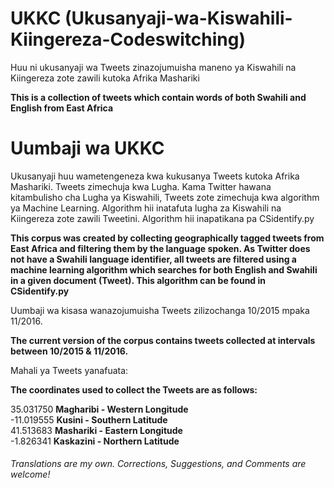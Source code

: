 # UKKC (Ukusanyaji-wa-Kiswahili-Kiingereza-Codeswitching)  

  Huu ni ukusanyaji wa Tweets zinazojumuisha maneno ya Kiswahili na Kiingereza zote zawili kutoka Afrika Mashariki  
  
  **This is a collection of tweets which contain words of both Swahili and English from East Africa**  

# Uumbaji wa UKKC

  Ukusanyaji huu wametengeneza kwa kukusanya Tweets kutoka Afrika Mashariki. Tweets zimechuja kwa Lugha. Kama Twitter hawana kitambulisho cha Lugha ya Kiswahili, Tweets zote zimechuja kwa algorithm ya Machine Learning. Algorithm hii inatafuta lugha za Kiswahili na Kiingereza zote zawili Tweetini. Algorithm hii inapatikana pa CSidentify.py  
  
  **This corpus was created by collecting geographically tagged tweets from East Africa and filtering them by the language spoken. As Twitter does not have a Swahili language identifier, all tweets are filtered using a machine learning algorithm which searches for both English and Swahili in a given document (Tweet). This algorithm can be found in CSidentify.py**  

  Uumbaji wa kisasa wanazojumuisha Tweets zilizochanga 10/2015 mpaka 11/2016.  
  
  **The current version of the corpus contains tweets collected at intervals between 10/2015 & 11/2016.**  

   Mahali ya Tweets yanafuata:  
   
   **The coordinates used to collect the Tweets are as follows:**  
   
   35.031750 **Magharibi - Western Longitude**  
   -11.019555 **Kusini - Southern Latitude**  
   41.513683 **Mashariki - Eastern Longitude**  
   -1.826341 **Kaskazini - Northern Latitude**  

###### Translations are my own. Corrections, Suggestions, and Comments are welcome!
